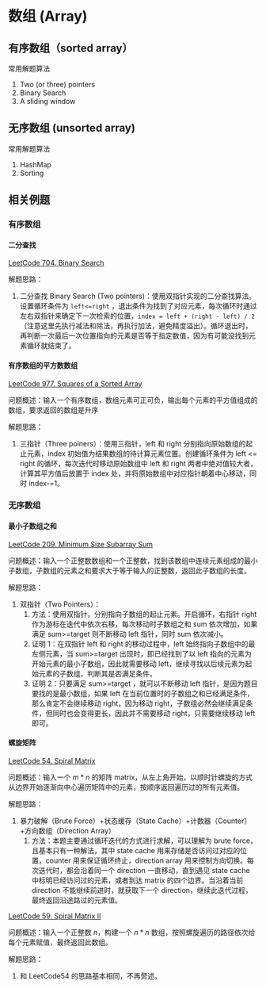 # 数组 (Array)



## 有序数组（sorted array）

常用解题算法
1. Two (or three) pointers
2. Binary Search
3. A sliding window

## 无序数组 (unsorted array)

常用解题算法
1. HashMap
2. Sorting


## 相关例题

### 有序数组

#### 二分查找

[LeetCode 704. Binary Search](https://leetcode.com/problems/binary-search/)

解题思路：
1. 二分查找 Binary Search (Two pointers)：使用双指针实现的二分查找算法。设置循环条件为 `left<=right` ，退出条件为找到了对应元素，每次循环时通过左右双指针来确定下一次检索的位置，`index = left + (right - left) / 2`（注意这里先执行减法和除法，再执行加法，避免精度溢出）。循环退出时，再判断一次最后一次位置指向的元素是否等于指定数值，因为有可能没找到元素循环就结束了。


#### 有序数组的平方数数组

[LeetCode 977. Squares of a Sorted Array](https://leetcode.com/problems/squares-of-a-sorted-array/)

问题概述：输入一个有序数组，数组元素可正可负，输出每个元素的平方值组成的数组，要求返回的数组是升序

解题思路：
1. 三指针（Three poiners）：使用三指针，left 和 right 分别指向原始数组的起止元素，index 初始值为结果数组的待计算元素位置。创建循环条件为 left <= right 的循环，每次迭代时移动原始数组中 left 和 right 两者中绝对值较大者，计算其平方值后放置于 index 处，并将原始数组中对应指针朝着中心移动，同时 index-=1。 


### 无序数组

#### 最小子数组之和

[LeetCode 209. Minimum Size Subarray Sum](https://leetcode.com/problems/minimum-size-subarray-sum/)

问题概述：输入一个正整数数组和一个正整数，找到该数组中连续元素组成的最小子数组，子数组的元素之和要求大于等于输入的正整数，返回此子数组的长度。

解题思路：
1. 双指针（Two Pointers）：
	1. 方法：使用双指针，分别指向子数组的起止元素。开启循环，右指针 right 作为游标在迭代中依次右移，每次移动时子数组之和 sum 依次增加，如果满足 sum>=target 则不断移动 left 指针，同时 sum 依次减小。
	2. 证明 1：在双指针 left 和 right 的移动过程中，left 始终指向子数组中的最左侧元素，当 sum>=target 出现时，即已经找到了以 left 指向的元素为开始元素的最小子数组，因此就需要移动 left，继续寻找以后续元素为起始元素的子数组，判断其是否满足条件。
	3. 证明 2：只要满足 sum>=target ，就可以不断移动 left 指针，是因为题目要找的是最小数组，如果 left 在当前位置时的子数组之和已经满足条件，那么肯定不会继续移动 right，因为移动 right，子数组必然会继续满足条件，但同时也会变得更长，因此并不需要移动 right，只需要继续移动 left 即可。


#### 螺旋矩阵

[LeetCode 54. Spiral Matrix](https://leetcode.com/problems/spiral-matrix/description/)

问题概述：输入一个 $m*n$ 的矩阵 matrix，从左上角开始，以顺时针螺旋的方式从边界开始逐渐向中心遍历矩阵中的元素，按顺序返回遍历过的所有元素值。

解题思路：
1. 暴力破解（Brute Force）+状态缓存（State Cache）+计数器（Counter）+方向数组（Direction Array）
	1. 方法：本题主要通过循环迭代的方式进行求解，可以理解为 brute force，且基本只有一种解法，其中 state cache 用来存储是否访问过对应的位置，counter 用来保证循环终止，direction array 用来控制方向切换。每次迭代时，都会沿着同一个 direction 一直移动，直到遇见 state cache 中标明已经访问过的元素，或者到达 matrix 的四个边界。当沿着当前 direction 不能继续前进时，就获取下一个 direction，继续此迭代过程，最终返回沿途路过的元素值。

[LeetCode 59. Spiral Matrix II](https://leetcode.com/problems/spiral-matrix-ii/)

问题概述：输入一个正整数 $n$，构建一个 $n*n$ 数组，按照螺旋遍历的路径依次给每个元素赋值，最终返回此数组。

解题思路：
1. 和 LeetCode54 的思路基本相同，不再赘述。
